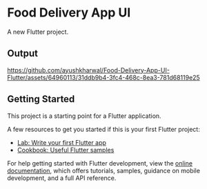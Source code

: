 # Food Delivery App UI

A new Flutter project.

## Output




https://github.com/ayushkharwal/Food-Delivery-App-UI-Flutter/assets/64960113/31ddb9b4-3fc4-468c-8ea3-781d68119e25



## Getting Started

This project is a starting point for a Flutter application.

A few resources to get you started if this is your first Flutter project:

- [Lab: Write your first Flutter app](https://docs.flutter.dev/get-started/codelab)
- [Cookbook: Useful Flutter samples](https://docs.flutter.dev/cookbook)

For help getting started with Flutter development, view the
[online documentation](https://docs.flutter.dev/), which offers tutorials,
samples, guidance on mobile development, and a full API reference.
